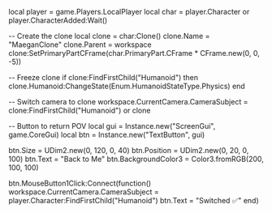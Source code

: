local player = game.Players.LocalPlayer
local char = player.Character or player.CharacterAdded:Wait()

-- Create the clone
local clone = char:Clone()
clone.Name = "MaeganClone"
clone.Parent = workspace
clone:SetPrimaryPartCFrame(char.PrimaryPart.CFrame * CFrame.new(0, 0, -5))

-- Freeze clone
if clone:FindFirstChild("Humanoid") then
    clone.Humanoid:ChangeState(Enum.HumanoidStateType.Physics)
end

-- Switch camera to clone
workspace.CurrentCamera.CameraSubject = clone:FindFirstChild("Humanoid") or clone

-- Button to return POV
local gui = Instance.new("ScreenGui", game.CoreGui)
local btn = Instance.new("TextButton", gui)

btn.Size = UDim2.new(0, 120, 0, 40)
btn.Position = UDim2.new(0, 20, 0, 100)
btn.Text = "Back to Me"
btn.BackgroundColor3 = Color3.fromRGB(200, 100, 100)

btn.MouseButton1Click:Connect(function()
    workspace.CurrentCamera.CameraSubject = player.Character:FindFirstChild("Humanoid")
    btn.Text = "Switched ✅"
end)
